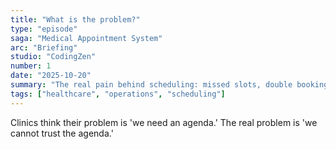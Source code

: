 ```yaml
---
title: "What is the problem?"
type: "episode"
saga: "Medical Appointment System"
arc: "Briefing"
studio: "CodingZen"
number: 1
date: "2025-10-20"
summary: "The real pain behind scheduling: missed slots, double booking, no-shows, angry receptionist."
tags: ["healthcare", "operations", "scheduling"]
---
```


Clinics think their problem is 'we need an agenda.'
The real problem is 'we cannot trust the agenda.'
